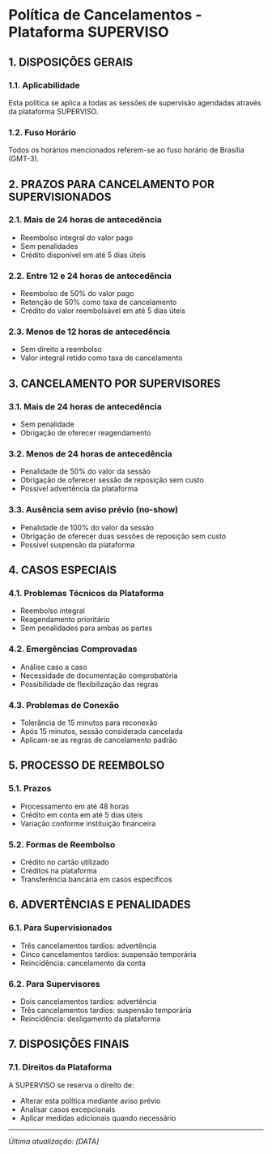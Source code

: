 # Política de Cancelamentos - Plataforma SUPERVISO

## 1. DISPOSIÇÕES GERAIS

### 1.1. Aplicabilidade
Esta política se aplica a todas as sessões de supervisão agendadas através da plataforma SUPERVISO.

### 1.2. Fuso Horário
Todos os horários mencionados referem-se ao fuso horário de Brasília (GMT-3).

## 2. PRAZOS PARA CANCELAMENTO POR SUPERVISIONADOS

### 2.1. Mais de 24 horas de antecedência
- Reembolso integral do valor pago
- Sem penalidades
- Crédito disponível em até 5 dias úteis

### 2.2. Entre 12 e 24 horas de antecedência
- Reembolso de 50% do valor pago
- Retenção de 50% como taxa de cancelamento
- Crédito do valor reembolsável em até 5 dias úteis

### 2.3. Menos de 12 horas de antecedência
- Sem direito a reembolso
- Valor integral retido como taxa de cancelamento

## 3. CANCELAMENTO POR SUPERVISORES

### 3.1. Mais de 24 horas de antecedência
- Sem penalidade
- Obrigação de oferecer reagendamento

### 3.2. Menos de 24 horas de antecedência
- Penalidade de 50% do valor da sessão
- Obrigação de oferecer sessão de reposição sem custo
- Possível advertência da plataforma

### 3.3. Ausência sem aviso prévio (no-show)
- Penalidade de 100% do valor da sessão
- Obrigação de oferecer duas sessões de reposição sem custo
- Possível suspensão da plataforma

## 4. CASOS ESPECIAIS

### 4.1. Problemas Técnicos da Plataforma
- Reembolso integral
- Reagendamento prioritário
- Sem penalidades para ambas as partes

### 4.2. Emergências Comprovadas
- Análise caso a caso
- Necessidade de documentação comprobatória
- Possibilidade de flexibilização das regras

### 4.3. Problemas de Conexão
- Tolerância de 15 minutos para reconexão
- Após 15 minutos, sessão considerada cancelada
- Aplicam-se as regras de cancelamento padrão

## 5. PROCESSO DE REEMBOLSO

### 5.1. Prazos
- Processamento em até 48 horas
- Crédito em conta em até 5 dias úteis
- Variação conforme instituição financeira

### 5.2. Formas de Reembolso
- Crédito no cartão utilizado
- Créditos na plataforma
- Transferência bancária em casos específicos

## 6. ADVERTÊNCIAS E PENALIDADES

### 6.1. Para Supervisionados
- Três cancelamentos tardios: advertência
- Cinco cancelamentos tardios: suspensão temporária
- Reincidência: cancelamento da conta

### 6.2. Para Supervisores
- Dois cancelamentos tardios: advertência
- Três cancelamentos tardios: suspensão temporária
- Reincidência: desligamento da plataforma

## 7. DISPOSIÇÕES FINAIS

### 7.1. Direitos da Plataforma
A SUPERVISO se reserva o direito de:
- Alterar esta política mediante aviso prévio
- Analisar casos excepcionais
- Aplicar medidas adicionais quando necessário

---

*Última atualização: [DATA]* 